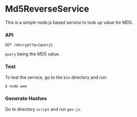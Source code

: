 # Md5ReverseService

This is a simple node.js based service to look up value for MD5.

### API

```
GET /decrypt?q={query}
```
`query` being the MD5 value.

### Test

To test the service, go to the `bin` directory and run:

```bash
$ node www
```

### Generate Hashes

Go to directory `script` and run `gen.js`.